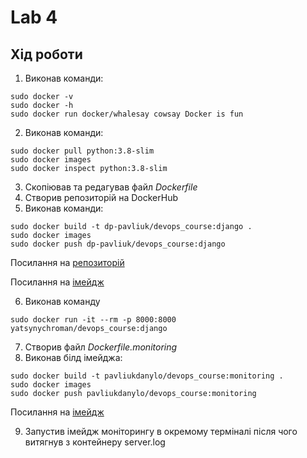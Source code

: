 # Lab 4
## Хід роботи

1. Виконав команди: 
```
sudo docker -v
sudo docker -h
sudo docker run docker/whalesay cowsay Docker is fun
```
2. Виконав команди:
```
sudo docker pull python:3.8-slim
sudo docker images
sudo docker inspect python:3.8-slim
```
3. Скопіював та редагував файл 
*Dockerfile*
4. Створив репозиторій на DockerHub
5. Виконав команди:
```
sudo docker build -t dp-pavliuk/devops_course:django .
sudo docker images 
sudo docker push dp-pavliuk/devops_course:django
```
Посилання на [репозиторій](https://https://hub.docker.com/u/pavliukdanylo)

Посилання на [імейдж](https://hub.docker.com/layers/pavliukdanylo/devops_course/django/images/sha256-40c95d98f8fd87b6451b5797db2ba5b2f6bff1c3fc493bc15e2605b379da7320?context=explore)

6. Виконав команду
```
sudo docker run -it --rm -p 8000:8000 yatsynychroman/devops_course:django
```
7. Створив файл *Dockerfile.monitoring*
8. Виконав білд імейджа:
```
sudo docker build -t pavliukdanylo/devops_course:monitoring .
sudo docker images
sudo docker push pavliukdanylo/devops_course:monitoring 
```
Посилання на [імейдж](https://hub.docker.com/layers/pavliukdanylo/devops_course/monitoring/images/sha256-2233844df39a01f2b02ced6ef4b8f579c0c83929248f7f5af4a0d401b87ccd5a?context=explore&tab=layers)

9. Запустив імейдж моніторингу в окремому терміналі після чого витягнув з контейнеру server.log